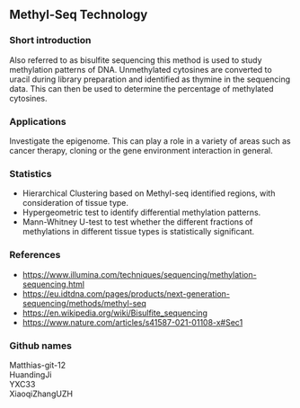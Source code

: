 ## Methyl-Seq Technology

### Short introduction
Also referred to as bisulfite sequencing this method is used to study methylation patterns of DNA. Unmethylated cytosines are converted to uracil during library preparation and identified as thymine in the sequencing data. This can then be used to determine the percentage of methylated cytosines.

### Applications
Investigate the epigenome. This can play a role in a variety of areas such as cancer therapy, cloning or the gene environment interaction in general.

### Statistics
- Hierarchical Clustering based on Methyl-seq identified regions, with consideration of tissue type. 
- Hypergeometric test to identify differential methylation patterns.
- Mann-Whitney U-test to test whether the different fractions of methylations in different tissue types is statistically significant.

### References
-	https://www.illumina.com/techniques/sequencing/methylation-sequencing.html
-	https://eu.idtdna.com/pages/products/next-generation-sequencing/methods/methyl-seq
-	https://en.wikipedia.org/wiki/Bisulfite_sequencing
-	https://www.nature.com/articles/s41587-021-01108-x#Sec1

### Github names
Matthias-git-12  
HuandingJi  
YXC33  
XiaoqiZhangUZH
